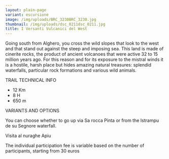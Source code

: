 ```yaml
---
layout: plain-page
variant: escursione
image: /img/uploads/BRC_3230BRC_3230.jpg
thumbnail: /img/uploads/dsc_0211dsc_0211.jpg
title: I Versanti Vulcanici del West
---
```

Going south from Alghero, you cross the wild slopes that look to the west and that stand out against the steep and imposing sea. This land is made of cinerite rocks, the product of ancient volcanoes that were active 32 to 15 million years ago. For this reason and for its exposure to the mistral winds it is a hostile, harsh place but hides amazing natural treasures: splendid waterfalls, particular rock formations and various wild animals.

TRAIL TECHNICAL INFO

* 12 Km
* 8 H
* 650 m

VARIANTS AND OPTIONS

You can choose whether to go up via Sa rocca Pinta or from the Istrampu de su Segnore waterfall.

Visita al nuraghe Apiu

The individual participation fee is variable based on the number of participants, starting from 30 euros
